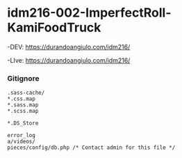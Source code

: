 # idm216-002-ImperfectRoll-KamiFoodTruck

-DEV: https://durandoangiulo.com/idm216/

-LIve: https://durandoangiulo.com/idm216/ 

### Gitignore
```
.sass-cache/
*.css.map
*.sass.map
*.scss.map

*.DS_Store

error_log
a/videos/
pieces/config/db.php /* Contact admin for this file */
```
